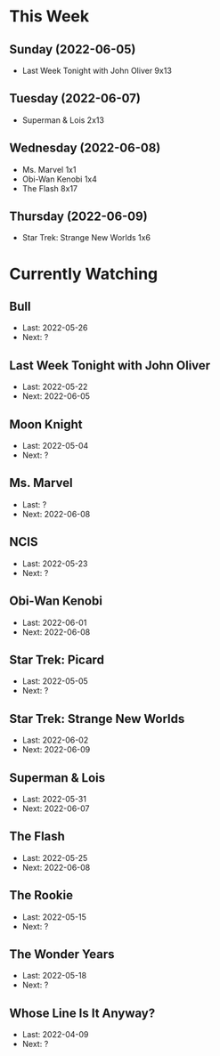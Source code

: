 # This Week

## Sunday (2022-06-05)
- Last Week Tonight with John Oliver 9x13

## Tuesday (2022-06-07)
- Superman & Lois 2x13

## Wednesday (2022-06-08)
- Ms. Marvel 1x1
- Obi-Wan Kenobi 1x4
- The Flash 8x17

## Thursday (2022-06-09)
- Star Trek: Strange New Worlds 1x6

# Currently Watching

## Bull
- Last: 2022-05-26
- Next: ?

## Last Week Tonight with John Oliver
- Last: 2022-05-22
- Next: 2022-06-05

## Moon Knight
- Last: 2022-05-04
- Next: ?

## Ms. Marvel
- Last: ?
- Next: 2022-06-08

## NCIS
- Last: 2022-05-23
- Next: ?

## Obi-Wan Kenobi
- Last: 2022-06-01
- Next: 2022-06-08

## Star Trek: Picard
- Last: 2022-05-05
- Next: ?

## Star Trek: Strange New Worlds
- Last: 2022-06-02
- Next: 2022-06-09

## Superman & Lois
- Last: 2022-05-31
- Next: 2022-06-07

## The Flash
- Last: 2022-05-25
- Next: 2022-06-08

## The Rookie
- Last: 2022-05-15
- Next: ?

## The Wonder Years
- Last: 2022-05-18
- Next: ?

## Whose Line Is It Anyway?
- Last: 2022-04-09
- Next: ?


